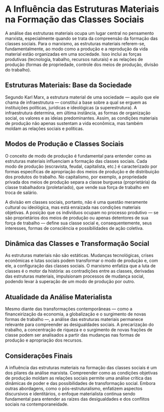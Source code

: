 
# A Influência das Estruturas Materiais na Formação das Classes Sociais

A análise das estruturas materiais ocupa um lugar central no pensamento marxista, especialmente quando se trata da compreensão da formação das classes sociais. Para o marxismo, as estruturas materiais referem-se, fundamentalmente, ao modo como a produção e a reprodução da vida material estão organizadas em uma sociedade. Isso inclui as forças produtivas (tecnologia, trabalho, recursos naturais) e as relações de produção (formas de propriedade, controle dos meios de produção, divisão do trabalho).

## Estruturas Materiais: Base da Sociedade

Segundo Karl Marx, a estrutura material de uma sociedade — aquilo que ele chama de infraestrutura — constitui a base sobre a qual se erguem as instituições políticas, jurídicas e ideológicas (a superestrutura). A infraestrutura determina, em última instância, as formas de organização social, os valores e as ideias predominantes. Assim, as condições materiais de produção não apenas sustentam a vida econômica, mas também moldam as relações sociais e políticas.

## Modos de Produção e Classes Sociais

O conceito de modo de produção é fundamental para entender como as estruturas materiais influenciam a formação das classes sociais. Cada modo de produção (escravista, feudal, capitalista, etc.) é caracterizado por formas específicas de apropriação dos meios de produção e de distribuição dos produtos do trabalho. No capitalismo, por exemplo, a propriedade privada dos meios de produção separa a classe burguesa (proprietária) da classe trabalhadora (proletariado), que vende sua força de trabalho em troca de salário.

A divisão em classes sociais, portanto, não é uma questão meramente cultural ou ideológica, mas está enraizada nas condições materiais objetivas. A posição que os indivíduos ocupam no processo produtivo — se são proprietários dos meios de produção ou apenas detentores de sua força de trabalho — define sua classe social e, consequentemente, seus interesses, formas de consciência e possibilidades de ação coletiva.

## Dinâmica das Classes e Transformação Social

As estruturas materiais não são estáticas. Mudanças tecnológicas, crises econômicas e lutas sociais podem transformar o modo de produção e, com ele, a configuração das classes sociais. O marxismo enfatiza que a luta de classes é o motor da história: as contradições entre as classes, derivadas das estruturas materiais, impulsionam processos de mudança social, podendo levar à superação de um modo de produção por outro.

## Atualidade da Análise Materialista

Mesmo diante das transformações contemporâneas — como a financeirização da economia, a globalização e o surgimento de novas formas de trabalho —, a análise das estruturas materiais permanece relevante para compreender as desigualdades sociais. A precarização do trabalho, a concentração de riqueza e o surgimento de novas frações de classe podem ser analisados a partir das mudanças nas formas de produção e apropriação dos recursos.

## Considerações Finais

A influência das estruturas materiais na formação das classes sociais é um dos pilares da análise marxista. Compreender como as condições objetivas de produção moldam as relações sociais permite uma análise crítica das dinâmicas de poder e das possibilidades de transformação social. Embora outras abordagens, como o pós-estruturalismo, enfatizem aspectos discursivos e identitários, o enfoque materialista continua sendo fundamental para entender as raízes das desigualdades e dos conflitos sociais na contemporaneidade.
```
